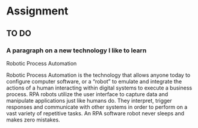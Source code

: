 # Assignment
## TO DO
### A paragraph on a new technology I like to learn
Robotic Process Automation

Robotic Process Automation is the technology that allows anyone today to configure computer software, or a “robot” to emulate and integrate the actions of a human interacting within digital systems to execute a business process. RPA robots utilize the user interface to capture data and manipulate applications just like humans do. They interpret, trigger responses and communicate with other systems in order to perform on a vast variety of repetitive tasks. An RPA software robot never sleeps and makes zero mistakes.
